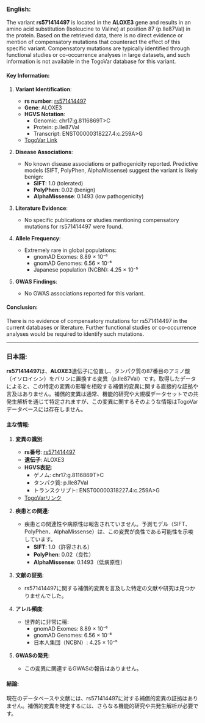 ### English:
The variant **rs571414497** is located in the **ALOXE3** gene and results in an amino acid substitution (Isoleucine to Valine) at position 87 (p.Ile87Val) in the protein. Based on the retrieved data, there is no direct evidence or mention of compensatory mutations that counteract the effect of this specific variant. Compensatory mutations are typically identified through functional studies or co-occurrence analyses in large datasets, and such information is not available in the TogoVar database for this variant.

#### Key Information:
1. **Variant Identification**:
   - **rs number**: [rs571414497](https://identifiers.org/dbsnp/rs571414497)
   - **Gene**: ALOXE3
   - **HGVS Notation**: 
     - Genomic: chr17:g.8116869T>C
     - Protein: p.Ile87Val
     - Transcript: ENST00000318227.4:c.259A>G
   - [TogoVar Link](https://togovar.org/variant/tgv397740557)

2. **Disease Associations**:
   - No known disease associations or pathogenicity reported. Predictive models (SIFT, PolyPhen, AlphaMissense) suggest the variant is likely benign:
     - **SIFT**: 1.0 (tolerated)
     - **PolyPhen**: 0.02 (benign)
     - **AlphaMissense**: 0.1493 (low pathogenicity)

3. **Literature Evidence**:
   - No specific publications or studies mentioning compensatory mutations for rs571414497 were found.

4. **Allele Frequency**:
   - Extremely rare in global populations:
     - gnomAD Exomes: 8.89 × 10⁻⁶
     - gnomAD Genomes: 6.56 × 10⁻⁶
     - Japanese population (NCBN): 4.25 × 10⁻⁵

5. **GWAS Findings**:
   - No GWAS associations reported for this variant.

#### Conclusion:
There is no evidence of compensatory mutations for rs571414497 in the current databases or literature. Further functional studies or co-occurrence analyses would be required to identify such mutations.

---

### 日本語:
**rs571414497**は、**ALOXE3**遺伝子に位置し、タンパク質の87番目のアミノ酸（イソロイシン）をバリンに置換する変異（p.Ile87Val）です。取得したデータによると、この特定の変異の影響を相殺する補償的変異に関する直接的な証拠や言及はありません。補償的変異は通常、機能的研究や大規模データセットでの共発生解析を通じて特定されますが、この変異に関するそのような情報はTogoVarデータベースには存在しません。

#### 主な情報:
1. **変異の識別**:
   - **rs番号**: [rs571414497](https://identifiers.org/dbsnp/rs571414497)
   - **遺伝子**: ALOXE3
   - **HGVS表記**:
     - ゲノム: chr17:g.8116869T>C
     - タンパク質: p.Ile87Val
     - トランスクリプト: ENST00000318227.4:c.259A>G
   - [TogoVarリンク](https://togovar.org/variant/tgv397740557)

2. **疾患との関連**:
   - 疾患との関連性や病原性は報告されていません。予測モデル（SIFT、PolyPhen、AlphaMissense）は、この変異が良性である可能性を示唆しています。
     - **SIFT**: 1.0（許容される）
     - **PolyPhen**: 0.02（良性）
     - **AlphaMissense**: 0.1493（低病原性）

3. **文献の証拠**:
   - rs571414497に関する補償的変異を言及した特定の文献や研究は見つかりませんでした。

4. **アレル頻度**:
   - 世界的に非常に稀:
     - gnomAD Exomes: 8.89 × 10⁻⁶
     - gnomAD Genomes: 6.56 × 10⁻⁶
     - 日本人集団（NCBN）: 4.25 × 10⁻⁵

5. **GWASの発見**:
   - この変異に関連するGWASの報告はありません。

#### 結論:
現在のデータベースや文献には、rs571414497に対する補償的変異の証拠はありません。補償的変異を特定するには、さらなる機能的研究や共発生解析が必要です。